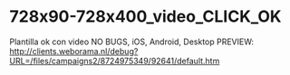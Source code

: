 # 728x90-728x400_video_CLICK_OK
Plantilla ok con video NO BUGS, iOS, Android, Desktop
PREVIEW: http://clients.weborama.nl/debug?URL=/files/campaigns2/8724975349/92641/default.htm
